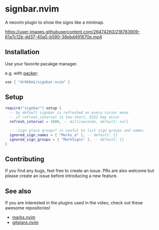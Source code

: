 # signbar.nvim
A neovim plugin to show the signs like a minimap.

https://user-images.githubusercontent.com/26474260/218783909-61a7c12b-dd37-40a5-b590-38ebd491670e.mp4

## Installation
Use your favorite pacakge manager.

e.g. with [packer](https://github.com/wbthomason/packer.nvim):

```lua
use { "dr666m1/signbar.nvim" }
```

## Setup

```lua
require("signbar").setup {
  -- by default signbar is refreshed on every cursor move
  -- if refresh_interval is too short, E322 may occur
  refresh_interval = 1000, -- milliseconds, default: null

  -- :sign place group=* is useful to list sign groups and names
  ignored_sign_names = { "Marks_a" }, -- default: {}
  ignored_sign_groups = { "MarkSigns" }, -- default: {}
}
```

## Contributing
If you find any bugs, feel free to create an issue.
PRs are also welcome but please create an issue before introducing a new feature.

## See also
If you are interested in the plugins used in the video, check out these awesome repositories!

* [marks.nvim](https://github.com/chentoast/marks.nvim)
* [gitsigns.nvim](https://github.com/lewis6991/gitsigns.nvim)
